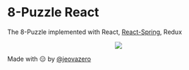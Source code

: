 # 8-Puzzle React

The 8-Puzzle implemented with React, <a href="https://github.com/jeovazero">React-Spring</a>, Redux

<div style="text-align:center">
<img src="https://cdn.pbrd.co/images/HRBhIIL.png" />
</div>


Made with :expressionless: by <a href="https://github.com/jeovazero">@jeovazero</a>
